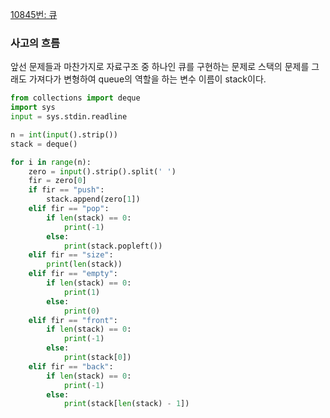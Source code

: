 [10845번: 큐](https://www.acmicpc.net/problem/10845)

### 사고의 흐름

앞선 문제들과 마찬가지로 자료구조 중 하나인 큐를 구현하는 문제로 스택의 문제를 그래도 가져다가 변형하여 queue의 역할을 하는 변수 이름이 stack이다.

```python
from collections import deque
import sys
input = sys.stdin.readline

n = int(input().strip())
stack = deque()

for i in range(n):
    zero = input().strip().split(' ')
    fir = zero[0]
    if fir == "push":
        stack.append(zero[1])
    elif fir == "pop":
        if len(stack) == 0:
            print(-1)
        else:
            print(stack.popleft())
    elif fir == "size":
        print(len(stack))
    elif fir == "empty":
        if len(stack) == 0:
            print(1)
        else:
            print(0)
    elif fir == "front":
        if len(stack) == 0:
            print(-1)
        else:
            print(stack[0])
    elif fir == "back":
        if len(stack) == 0:
            print(-1)
        else:
            print(stack[len(stack) - 1])
```

